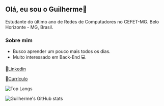 ## Olá, eu sou o Guilherme👋

Estudante do último ano de Redes de Computadores no CEFET-MG.
Belo Horizonte - MG, Brasil.

### Sobre mim
* Busco aprender um pouco mais todos os dias.
* Muito interessado em Back-End :computer:

:link:[Linkedin](https://www.linkedin.com/in/guilhermesouzaaraujo/)

:link:[Currículo](https://drive.google.com/file/d/15zdpFxmRVAnLQJ5x2siO6Zm_vLSM12dq/view?usp=sharing)

![Top Langs](https://github-readme-stats.vercel.app/api/top-langs/?username=GuilhermeSAraujo&layout=compact)

![Guilherme's GitHub stats](https://github-readme-stats.vercel.app/api?username=GuilhermeSAraujo)
